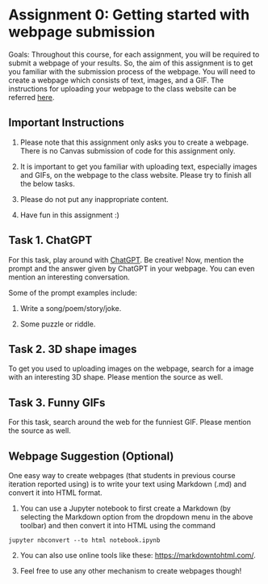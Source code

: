 # Assignment 0: Getting started with webpage submission

Goals: Throughout this course, for each assignment, you will be required to submit a webpage of your results. So, the aim of this assignment is to get you familiar with the submission process of the webpage. You will need to create a webpage which consists of text, images, and a GIF. The instructions for uploading your webpage to the class website can be referred [here](https://learning3d.github.io/pages/assignments/hw0.html).

## Important Instructions
1. Please note that this assignment only asks you to create a webpage. There is no Canvas submission of code for this assignment only.

2. It is important to get you familiar with uploading text, especially images and GIFs, on the webpage to the class website. Please try to finish all the below tasks.

3. Please do not put any inappropriate content.

4. Have fun in this assignment :)

## Task 1. ChatGPT

For this task, play around with [ChatGPT](https://openai.com/blog/chatgpt/). Be creative! Now, mention the prompt and the answer given by ChatGPT in your webpage. You can even mention an interesting conversation.

Some of the prompt examples include: 

1. Write a song/poem/story/joke.

2. Some puzzle or riddle.

## Task 2. 3D shape images

To get you used to uploading images on the webpage, search for a image with an interesting 3D shape. Please mention the source as well.

## Task 3. Funny GIFs

For this task, search around the web for the funniest GIF. Please mention the source as well.

## Webpage Suggestion (Optional)

One easy way to create webpages (that students in previous course iteration reported using) is to write your text using Markdown (.md) and convert it into HTML format.

1. You can use a Jupyter notebook to first create a Markdown (by selecting the Markdown option from the dropdown menu in the above toolbar) and then convert it into HTML using the command 

```
jupyter nbconvert --to html notebook.ipynb
```

2. You can also use online tools like these: https://markdowntohtml.com/.


3. Feel free to use any other mechanism to create webpages though!

